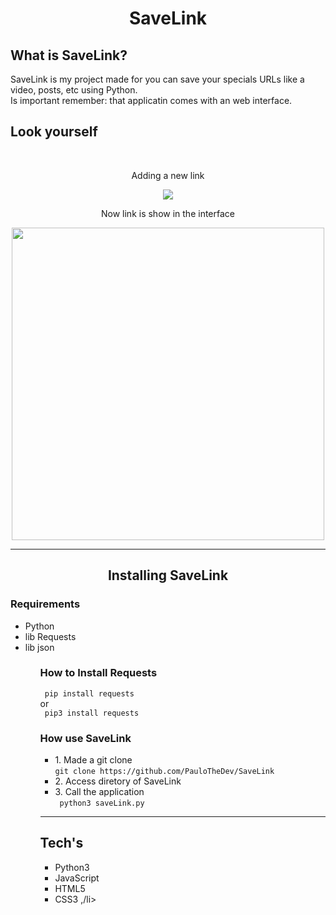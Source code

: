 <h1 align='center'>SaveLink</h1>
<h2>What is SaveLink?</h2>
<p>SaveLink is my project made for you can save your specials URLs like a video, posts, etc using Python. <br> Is important remember: that applicatin comes with an web interface.</p>

<h2>Look yourself</h2>
<br>
<div align='center'>
<p>Adding a new link</p>
<img src='https://user-images.githubusercontent.com/81721360/178381559-622f7e78-9e82-4119-b0e6-05418c02ba5b.png'/>

<p>Now link is show in the interface</p>
<img src='https://user-images.githubusercontent.com/81721360/178381755-15eb1a47-8ddb-4ca4-af0c-f54d60a6e253.png' width=500/>
</div>

<hr>
<h2 align='center'>Installing SaveLink</h2>

<h3>Requirements</h3>
<ul>
  <li>Python</li>
  <li>lib Requests</li>
  <li>lib json</li>
<ul>
<h3>How to Install Requests</h3>
<code> pip install requests </code>
<br>
or
<br>
<code> pip3 install requests </code>

<h3>How use SaveLink</h3>
<ul>
  <li>
  1. Made a git clone
  <br>
  <code>git clone https://github.com/PauloTheDev/SaveLink</code>
  </li>
  <li>
  2. Access diretory of SaveLink
  <li>
  3. Call the application
  <br>
  <code> python3 saveLink.py </code>
  </li>
</ul>
<hr>
<h2>Tech's</h2>
<ul>
  <li> Python3 </li>
  <li> JavaScript </li>
  <li> HTML5 </li>
  <li> CSS3 ,/li>
</ul>
